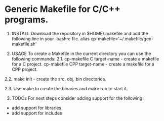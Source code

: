 # Generic Makefile for C/C++ programs.

1. INSTALL
Download the repository in $HOME/.makefile and add the following line in your
.bashrc file.
alias cp-makefile='~/.makefile/gen-makefile.sh'

2. USAGE
To create a Makefile in the current directory you can use the following
commands:
2.1.
    cp-makefile C target-name - create a makefile for a C project.
    cp-makefile CPP target-name - create a makefile for a CPP project.

2.2.
    make init - create the src, obj, bin directories.

2.3.
    Use make to create the binaries and make run to start it.

3. TODOs
For next steps consider adding support for the following:
 * add support for libraries
 * add support for includes
